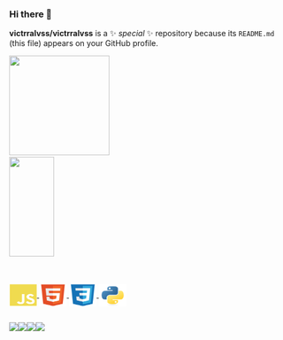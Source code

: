 ### Hi there 👋

**victrralvss/victrralvss** is a ✨ _special_ ✨ repository because its `README.md` (this file) appears on your GitHub profile.




<div style="display: inline_block;">
  <a href="https://github.com/victrralvss">
  <img  height="180em" width="60%" src="https://github-readme-stats.vercel.app/api?username=victrralvss&show_icons=true&theme=codeSTACKr&icon_color=faea5d">
  <img  height="180em" width="40%" src="https://github-readme-stats.vercel.app/api/top-langs/?username=victrralvss&layout=compact&theme=codeSTACKr&icon_color=faea5d&text_bold=false">
</div>
  
  
 ##
<div style="display: inline_block"><br>
  <img align="center" alt="Js" height="40" width="50" src="https://raw.githubusercontent.com/devicons/devicon/master/icons/javascript/javascript-plain.svg">
  <img align="center" alt="RHTML" height="40" width="50" src="https://raw.githubusercontent.com/devicons/devicon/master/icons/html5/html5-original.svg">
  <img align="center" alt="CSS" height="40" width="50" src="https://raw.githubusercontent.com/devicons/devicon/master/icons/css3/css3-original.svg">
  <img align="center" alt="Python" height="40" width="50" src="https://raw.githubusercontent.com/devicons/devicon/master/icons/python/python-original.svg">
</div>
  
 ##
  
<div style="display: flex;">
  <a href="https://www.linkedin.com/in/victrralvss/" target="_blank"><img src="https://img.shields.io/badge/LinkedIn-0077B5?style=for-the-badge&logo=linkedin&logoColor=white"></a>
    <a href="https://leetcode.com/victrralvss/" target="_blank"><img src="https://img.shields.io/badge/-LeetCode-FFA116?style=for-the-badge&logo=LeetCode&logoColor=black"></a>
    <a href="mailto:victoralvssalcantara@gmail.com" target="_blank"><img src="https://img.shields.io/badge/Gmail-D14836?style=for-the-badge&logo=gmail&logoColor=white"></a>
    <a href="https://www.instagram.com/victrralvss/" target="_blank"><img src="https://img.shields.io/badge/Instagram-E4405F?style=for-the-badge&logo=instagram&logoColor=white"></a>
</div>

  
  
